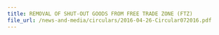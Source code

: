 ```yaml
---
title: REMOVAL OF SHUT-OUT GOODS FROM FREE TRADE ZONE (FTZ)
file_url: /news-and-media/circulars/2016-04-26-Circular072016.pdf
---
```

